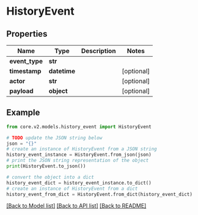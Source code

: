 # HistoryEvent


## Properties

Name | Type | Description | Notes
------------ | ------------- | ------------- | -------------
**event_type** | **str** |  | 
**timestamp** | **datetime** |  | [optional] 
**actor** | **str** |  | [optional] 
**payload** | **object** |  | [optional] 

## Example

```python
from core.v2.models.history_event import HistoryEvent

# TODO update the JSON string below
json = "{}"
# create an instance of HistoryEvent from a JSON string
history_event_instance = HistoryEvent.from_json(json)
# print the JSON string representation of the object
print(HistoryEvent.to_json())

# convert the object into a dict
history_event_dict = history_event_instance.to_dict()
# create an instance of HistoryEvent from a dict
history_event_from_dict = HistoryEvent.from_dict(history_event_dict)
```
[[Back to Model list]](../README.md#documentation-for-models) [[Back to API list]](../README.md#documentation-for-api-endpoints) [[Back to README]](../README.md)


